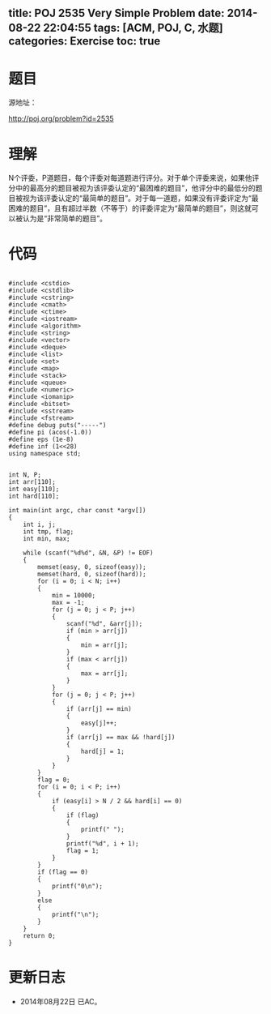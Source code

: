 title: POJ 2535 Very Simple Problem
date: 2014-08-22 22:04:55
tags: [ACM, POJ, C, 水题]
categories: Exercise
toc: true
---
# 题目
源地址：

http://poj.org/problem?id=2535

# 理解
N个评委，P道题目，每个评委对每道题进行评分。对于单个评委来说，如果他评分中的最高分的题目被视为该评委认定的“最困难的题目”，他评分中的最低分的题目被视为该评委认定的“最简单的题目”。对于每一道题，如果没有评委评定为“最困难的题目”，且有超过半数（不等于）的评委评定为“最简单的题目”，则这就可以被认为是“非常简单的题目”。

<!-- more -->

# 代码

```

#include <cstdio>
#include <cstdlib>
#include <cstring>
#include <cmath>
#include <ctime>
#include <iostream>
#include <algorithm>
#include <string>
#include <vector>
#include <deque>
#include <list>
#include <set>
#include <map>
#include <stack>
#include <queue>
#include <numeric>
#include <iomanip>
#include <bitset>
#include <sstream>
#include <fstream>
#define debug puts("-----")
#define pi (acos(-1.0))
#define eps (1e-8)
#define inf (1<<28)
using namespace std;


int N, P;
int arr[110];
int easy[110];
int hard[110];

int main(int argc, char const *argv[])
{
    int i, j;
    int tmp, flag;
    int min, max;

    while (scanf("%d%d", &N, &P) != EOF)
    {
        memset(easy, 0, sizeof(easy));
        memset(hard, 0, sizeof(hard));
        for (i = 0; i < N; i++)
        {
            min = 10000;
            max = -1;
            for (j = 0; j < P; j++)
            {
                scanf("%d", &arr[j]);
                if (min > arr[j])
                {
                    min = arr[j];
                }
                if (max < arr[j])
                {
                    max = arr[j];
                }
            }
            for (j = 0; j < P; j++)
            {
                if (arr[j] == min)
                {
                    easy[j]++;
                }
                if (arr[j] == max && !hard[j])
                {
                    hard[j] = 1;
                }
            }
        }
        flag = 0;
        for (i = 0; i < P; i++)
        {
            if (easy[i] > N / 2 && hard[i] == 0)
            {
                if (flag)
                {
                    printf(" ");
                }
                printf("%d", i + 1);
                flag = 1;
            }
        }
        if (flag == 0)
        {
            printf("0\n");
        }
        else
        {
            printf("\n");
        }
    }
    return 0;
}

```

# 更新日志
- 2014年08月22日 已AC。